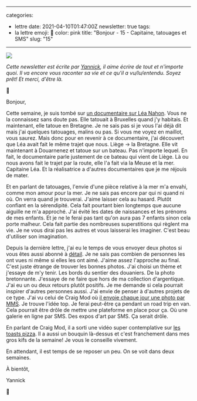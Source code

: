 
---
categories:
- lettre
date: 2021-04-10T01:47:00Z
newsletter: true
tags:
- la lettre
emoji: 💌
color: pink
title: "Bonjour - 15 - Capitaine, tatouages et SMS"
slug: "15"
---
![](https://buttondown.s3.us-west-2.amazonaws.com/images/61a70a89-f4bf-4bba-8689-e2ad722f7efb.jpeg) 

_Cette newsletter est écrite par [Yannick](https://yannickschutz.com/now), il aime écrire de tout et n'importe quoi. Il va encore vous raconter sa vie et ce qu'il a vu/lu/entendu. Soyez prêt! Et merci, d'être là._

👋

Bonjour,

Cette semaine, je suis tombé sur [un documentaire sur Léa Nahon](https://meganemurgia.com/capitaine-lea). Vous ne la connaissez sans doute pas. Elle tatouait à Bruxelles quand j'y habitais. Et maintenant, elle tatoue en Bretagne. Je ne sais pas si je vous l'ai déjà dit mais j'ai quelques tatouages, malins ou pas. Si vous me voyez en maillot, vous saurez. Mais donc pour en revenir à ce documentaire, j'ai découvert que Léa avait fait le même trajet que nous. Liège → la Bretagne. Elle vit maintenant à Douarnenez et tatoue sur un bateau. Pas n'importe lequel. En fait, le documentaire parle justement de ce bateau qui vient de Liège. Là ou nous avons fait le trajet par la route, elle l'a fait via la Meuse et la mer. Capitaine Léa. Et la réalisatrice a d'autres documentaires que je me réjouis de mater.

Et en parlant de tatouages, l'envie d'une pièce relative à la mer m'a envahi, comme mon amour pour la mer. Je ne sais pas encore par qui ni quand ni où. On verra quand je trouverai. J'aime laisser cela au hasard. Plutôt confiant en la sérendipité. Cela fait pourtant bien longtemps que aucune aiguille ne m'a approché. J'ai évité les dates de naissances et les prénoms de mes enfants. Et je ne le ferai pas tant qu'on aura pas 7 enfants sinon cela porte malheur. Cela fait partie des nombreuses superstitions qui règlent ma vie. Je ne vous dirai pas les autres et vous laisserai les imaginer. C'est beau d'utiliser son imagination.

Depuis la dernière lettre, j'ai eu le temps de vous envoyer deux photos si vous êtes aussi abonné à [détail](https://yannickschutz.com/details). Je ne sais pas combien de personnes les ont vues ni même si elles les ont aimé. J'aime assez l'approche au final. C'est juste étrange de trouver les bonnes photos. J'ai choisi un thème et j'essaye de m'y tenir. Les bords du sentier des douaniers. De la photo bretonnante. J'essaye de ne faire que hors de ma collection d'argentique. J'ai eu un ou deux retours plutôt positifs. Je me demande si cela pourrait inspirer d'autres personnes aussi. J'ai envie de penser à d'autres projets de ce type. J'ai vu celui de Craig Mod où [il envoie chaque jour une photo par MMS](https://craigmod.com/essays/sms_publishing/). Je trouve l'idée top. Je ferai peut-être ça pendant un road trip en van. Cela pourrait être drôle de mettre une plateforme en place pour ça. Où une galerie en ligne par SMS. Des expos d'art par SMS. Ça serait drôle.

En parlant de Craig Mod, il a sorti une vidéo super contemplative sur [les toasts pizza](https://youtu.be/i5SLi-GZ0Z4). Il a aussi un bouquin là-dessus et c'est franchement dans mes gros kifs de la semaine! Je vous le conseille vivement.

En attendant, il est temps de se reposer un peu. On se voit dans deux semaines.

À bientôt,

Yannick

💌
